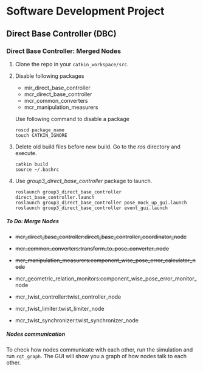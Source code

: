 # Software Development Project
## Direct Base Controller (DBC)

### Direct Base Controller: Merged Nodes

1. Clone the repo in your `catkin_workspace/src`.
2.  Disable following packages
	* mir_direct_base_controller
	* mcr_direct_base_controller
	* mcr_common_converters
	* mcr_manipulation_measurers

	Use following command to disable a package
	```
	roscd package_name
	touch CATKIN_IGNORE
	```
3.  Delete old build files before new build. Go to the *ros*  directory and execute.
	```
	catkin build
	source ~/.bashrc
	```
4.  Use *group3_direct_base_controller* package to launch.
	```
	roslaunch group3_direct_base_controller direct_base_controller.launch
	roslaunch group3_direct_base_controller pose_mock_up_gui.launch
	roslaunch group3_direct_base_controller event_gui.launch
	```

##### To Do: Merge Nodes

+ ~~mcr_direct_base_controller:direct_base_controller_coordinator_node~~
+ ~~mcr_common_converters:transform_to_pose_converter_node~~
+ ~~mcr_manipulation_measurers:component_wise_pose_error_calculator_node~~

+ mcr_geometric_relation_monitors:component_wise_pose_error_monitor_node
+ mcr_twist_controller:twist_controller_node
+ mcr_twist_limiter:twist_limiter_node
+ mcr_twist_synchronizer:twist_synchronizer_node

##### Nodes communication
To check how nodes communicate with each other, run the simulation and run `rqt_graph`.
The GUI will show you a graph of how nodes talk to each other.
